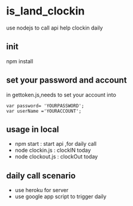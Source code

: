 # is_land_clockin
use nodejs to call api help clockin daily

## init
npm install

## set your password and account
in gettoken.js,needs to set your account into 
```javascript=
var password= 'YOURPASSWORD';
var userName ='YOURACCOUNT';
```

## usage in local
* npm start : start api ,for daily call
* node clockin.js : clockIN today 
* node clockout.js : clockOut today



## daily call scenario 
* use heroku for server 
* use google app script to trigger daily 
